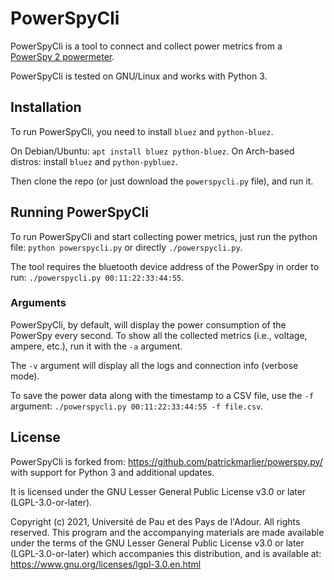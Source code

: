 PowerSpyCli
===========

PowerSpyCli is a tool to connect and collect power metrics from a [PowerSpy 2 powermeter](https://www.alciom.com/nos-metiers/produits/powerspy2/).

PowerSpyCli is tested on GNU/Linux and works with Python 3.

## Installation

To run PowerSpyCli, you need to install ```bluez``` and ```python-bluez```.

On Debian/Ubuntu: ```apt install bluez python-bluez```. On Arch-based distros: install ```bluez``` and ```python-pybluez```.

Then clone the repo (or just download the ```powerspycli.py``` file), and run it.

## Running PowerSpyCli

To run PowerSpyCli and start collecting power metrics, just run the python file: ```python powerspycli.py``` or directly ```./powerspycli.py```.

The tool requires the bluetooth device address of the PowerSpy in order to run: ```./powerspycli.py 00:11:22:33:44:55```.

### Arguments

PowerSpyCli, by default, will display the power consumption of the PowerSpy every second.
To show all the collected metrics (i.e., voltage, ampere, etc.), run it with the ```-a``` argument.

The ```-v``` argument will display all the logs and connection info (verbose mode).

To save the power data along with the timestamp to a CSV file, use the ```-f``` argument:
```./powerspycli.py 00:11:22:33:44:55 -f file.csv```.

## License

PowerSpyCli is forked from: https://github.com/patrickmarlier/powerspy.py/ with support for Python 3 and additional updates.

It is licensed under the GNU Lesser General Public License v3.0 or later (LGPL-3.0-or-later).

Copyright (c) 2021, Université de Pau et des Pays de l'Adour.
All rights reserved. This program and the accompanying materials are made available under the terms of the  GNU Lesser General Public License v3.0 or later (LGPL-3.0-or-later) which accompanies this distribution, and is available at: https://www.gnu.org/licenses/lgpl-3.0.en.html
